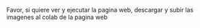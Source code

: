 Favor, si quiere ver y ejecutar la pagina web, descargar y subir las imagenes al colab de la pagina web
